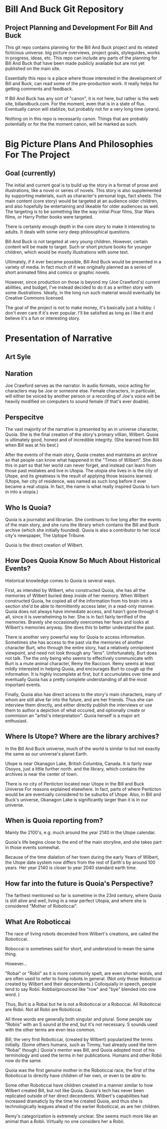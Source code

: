 
Bill And Buck Git Repository
===============================


Project Planning and Development For Bill And Buck
------------------------------------------------------

This git repo contains planning for the Bill And Buck project and its related ficticious universe.  big picture overviews, project goals, styleguides, works in progress, ideas, etc.  This repo can include any parts of the planning for Bill And Buck that have been made publicly available but are not yet published on the main site.

Essentially this repo is a place where those interested in the development of Bill and Buck, can read some of the pre-production work.  It really helps for getting comments and feedback.

If Bill And Buck has any sort of "canon", it is not here, but rather is the web site, billandbuck.com.  For the moment, even that is in a state of flux.  Eventually canon will stablize, but probably not for a very long time (years).

Nothing on in this repo is necessarily canon.  Things that are probably potentially or for the the moment canon, will be marked as such.




Big Picture Plans And Philosophies For The Project
================================================


Goal (currently)
-----------------

The initial and current goal is to build up the story in a format of prose and illustrations, like a novel or series of novels. This story is also supplemented by supporting materials, such as character's personal logs, fact sheets. The main content (core story) would be targeted at an audience older children, and also hopefully be entertaining and likeable for older audiences as well.  The targeting is to be something like the way initial Pixar films, Star Wars films, or Harry Potter books were targeted.

There is certainly enough depth in the core story to make it interesting to adults. It deals with some *very* deep philosophical questions.

Bill And Buck is not targeted at very young children. However, certain content will be made to target. Such or short picture books for younger children, which would be mostly illustrations with some text.

Ultimately, if it ever became possible, Bill And Buck would be presented in a variety of media.  In fact much of it was originally planned as a series of short animated films and comics or graphic novels.

However, since production on those is beyond my (Joe Crawford's) current abilities, and budget, I've instead decided to do it as a written story with some illustrations.  Ideally, in the long run such material would eventually be Creative Commons licensed.

The goal of the project is not to make money, it's basically just a hobby. I don't even care if it's ever popular. I'll be satisfied as long as I like it and believe it's a fun or interesting story.






Presentation of Narrative
==============================

Art Syle
-----------------






Naration
-----------

Joe Crawford serves as the narrator. In audio formats, voice acting for characters may be Joe or someone else. Female characters, in particular, will either be voiced by another person or a recording of Joe's voice will be heavily modified on computers to sound female (if that's ever doable).


Perspecitve
------------

The vast majority of the narrative is presented by an in universe character, Quoia.  She is the final creation of the story's primary villian, Wilbert. Quoia is ultimately good, honest and of incredible integrity. (She learned from Bill when Bill was at his best.)

After the events of the main story, Quoia creates and maintains an archive so that people can know what happened in the "Times of Wilbert". She does this in part so that her world can never forget, and instead can learn from those past mistakes and live in Utopia. The utopia she lives in is the city of Utope, and its greatness is the result of applying those lessons learned. (Utope, her city of residence, was named as such long before it ever became a real utopia. In fact, the name is what really inspired Quoia to turn in into a utopia.)



Who Is Quoia?
-------------------

Quoia is a journalist and librarian. She continues to live long after the events of the main story, and she runs the library which contains the Bill and Buck archive (which she initially founded). Quoia is also a contributor to her local city's newspaper, The Uptope Tribune.

Quoia is the direct creation of Wilbert.


How Does Quoia Know So Much About Historical Events?
-----------------------------------------------

Historical knowledge comes to Quoia is several ways.

First, as intended by Wilbert, who constructed Quoia, she has all the memories of Wilbert buried deep inside of her memory. When Wilbert constructed Quoia, he copied all of the information from his brain into a section she'd be able to itermittently access later, in a read-only manner.  Quoia does not always have immediate access, and hasn't gone through it all, since it is overwhelming to her. She is in fact fairly terrified of the memories. Bravely she occasionally overcomes her fears and looks at Wilbert's memories anyway. She does this to better understand the past.

There is another *very* powerful way for Quoia to access information. Sometimes she has access to the past via the memories of another character Burt, who through the entire story, had a relatively omnipotent viewpoint, and need not look through any "lens". Unfortunately, Burt does not talk.  The the only being who seems to effectively communicate with Burt is a mute animal character, Remy the Raccoon. Remy seems at least mildly interested in helping Quoia, and encourages Burt to cough up the information. It is highly incomplete at first, but it accumulates over time and eventually Quoia has a pretty complete understanding of all the most important events.

Finally, Quoia also has direct access to the story's main characters, many of whom are still alive far into the future, and are her friends. Thus she can interview them directly, and either directly publish the interviews or use them to author a depiction of what occured, and optionally create or commision an "artist's interpretation". Quoia herself is  a major art enthusiast.



Where Is Utope? Where are the library archives?
-------------------------

In the Bill And Buck universe, much of the world is similar to but not exactly the same as our universe's planet Earth.

Utope is near Okanagon Lake, British Columbia, Canada.  It is fairly near Osoyos, just a little further north. and the library, which contains the archives is near the center of town.

There is no city of Penticton located near Utope in the Bill and Buck Universe For reasons explained elsewhere.  In fact, parts of where Penticton would be are eventually considered to be suburbs of Utope. Also, in Bill and Buck's universe, Okanagon Lake is significantly larger than it is in our universe.


When is Quoia reporting from?
----------------------------------

Mainly the 2100's, e.g. much around the year 2140 in the Utope calendar.

Quoia's life begins close to the end of the main storyline, and she takes part in those events somewhat.

Because of the time dialation of her town during the early Years of Wilbert, the Utope date system now differs from the rest of Earth's by around 100 years. Her year 2140 is closer to year 2040 standard earth time.


How far into the future is Quoia's Perspective?
--------------------------------------------------------

The farthest mentioned so far is sometime in the 23rd century, where Quoia is still alive and well, living in a near perfect Utopia, and where she is considered "Mother of Roboticcai".





What Are Roboticcai
----------------------
The race of living robots decended from Wilbert's creations, are called the Roboticcai.

Roboccai is sometimes said for short, and understood to mean the same thing.

However...

"Robai" or "Robii" as it is more commonly spelt, are even shorter words, and are often used to refer to living robots in general. (Not *only* those Roboticcai created by Wilbert and their descendents.) Colloquially in speech, people tend to say Robii. Robbai(prounced like "row" and "bye" blended into one word. )   

Thus, Burt is a Robai but he is not a Roboticcai or a Roboccai.  All Roboticcai are Robii. Not all Robii are Roboticcai.

All three words are generally both singular and plural. Some people say "Robiis" with an S sound at the end, but it's not necessary. S sounds used with the other terms are even less common.

Bill, the very first Roboticcai, (created by Wilbert) popularized the terms initially. (Some others humans, such as Timmy, had already used the term "Robai" though.) Quoia's mentor was Bill, and Quoia adopted most of his terminology and used the terms in her publications.  Humans and other Robii now do the same.

Quoia was the first genuine mother in the Roboticcai race, the first of the Roboticcai to directly have children of her own, or even to be able to.

Some other Roboticcai have children created in a manner similar to how Wilbert created Bill, but not like Quoia. Quoia's tech has never been replicated outside of her direct decendents. Wilbert's capabilities had increased dramaticly by the time he created Quoia, and thus she is technologically leagues ahead of the earlier Roboticcai, as are her children.

Remy's categorization is extremely unclear.  She seems much more like an animal than a Robii. Virtually no one considers her a Robii.




